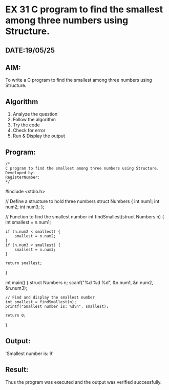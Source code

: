 # EX 31 C program to find the smallest among three numbers using Structure.
## DATE:19/05/25
## AIM:
To write a C program to find the smallest among three numbers using Structure.

## Algorithm
1. Analyze the question
2. Follow the algorithm
3. Try the code
4.  Check for error
5. Run & Display the output 

## Program:
```
/*
C program to find the smallest among three numbers using Structure.
Developed by: 
RegisterNumber:  
*/
```
#include <stdio.h>

// Define a structure to hold three numbers
struct Numbers {
    int num1;
    int num2;
    int num3;
};

// Function to find the smallest number
int findSmallest(struct Numbers n) {
    int smallest = n.num1;

    if (n.num2 < smallest) {
        smallest = n.num2;
    }
    if (n.num3 < smallest) {
        smallest = n.num3;
    }

    return smallest;
}

int main() {
    struct Numbers n;
    scanf("%d %d %d", &n.num1, &n.num2, &n.num3);

    // Find and display the smallest number
    int smallest = findSmallest(n);
    printf("Smallest number is: %d\n", smallest);

    return 0;
}
## Output:
'Smallest number is: 9'


## Result:
Thus the program was executed and the output was verified successfully.
